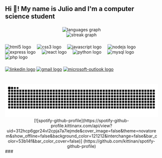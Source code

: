 <h2 align="left">Hi 👋! My name is Julio and I'm a computer science student</h2>

###

<div align="center">
  <img src="https://github-readme-stats.vercel.app/api/top-langs?username=JuniorBandeira7&locale=en&hide_title=true&layout=compact&card_width=320&langs_count=5&theme=dark&hide_border=true" height="150" alt="languages graph" /> <br>
  <img src="https://streak-stats.demolab.com?user=JuniorBandeira7&locale=en&mode=daily&theme=dark&hide_border=true&border_radius=6" height="150" alt="streak graph"  />
</div>

###

<div align="left">
  <img src="https://cdn.jsdelivr.net/gh/devicons/devicon/icons/html5/html5-original.svg" height="30" alt="html5 logo"  />
  <img width="12" />
  <img src="https://cdn.jsdelivr.net/gh/devicons/devicon/icons/css3/css3-original.svg" height="30" alt="css3 logo"  />
  <img width="12" />
  <img src="https://cdn.jsdelivr.net/gh/devicons/devicon/icons/javascript/javascript-original.svg" height="30" alt="javascript logo"  />
  <img width="12" />
  <img src="https://cdn.jsdelivr.net/gh/devicons/devicon/icons/nodejs/nodejs-original.svg" height="30" alt="nodejs logo"  />
  <img width="12" />
  <img src="https://cdn.jsdelivr.net/gh/devicons/devicon/icons/express/express-original.svg" height="30" alt="express logo"  />
  <img width="12" />
  <img src="https://cdn.jsdelivr.net/gh/devicons/devicon/icons/react/react-original.svg" height="30" alt="react logo"  />
  <img width="12" />
  <img src="https://cdn.jsdelivr.net/gh/devicons/devicon/icons/python/python-original.svg" height="30" alt="python logo"  />
  <img width="12" />
  <img src="https://cdn.jsdelivr.net/gh/devicons/devicon/icons/mysql/mysql-original.svg" height="30" alt="mysql logo"  />
  <img width="12" />
  <img src="https://cdn.jsdelivr.net/gh/devicons/devicon/icons/php/php-original.svg" height="30" alt="php logo"  />
</div>

###

<div align="left">
  <a href="https://www.linkedin.com/in/julio-bandeira-442515174/"><img src="https://img.shields.io/static/v1?message=LinkedIn&logo=linkedin&label=&color=0077B5&logoColor=white&labelColor=&style=for-the-badge" height="35" alt="linkedin logo"  /></a>
  <a href="mailto:juliobandeira77@gmail.com"><img src="https://img.shields.io/static/v1?message=Gmail&logo=gmail&label=&color=D14836&logoColor=white&labelColor=&style=for-the-badge" height="35" alt="gmail logo"  /></a>
  <a href="mailto:uliobandeirax@outlook.com"><img src="https://img.shields.io/static/v1?message=Outlook&logo=microsoft-outlook&label=&color=0078D4&logoColor=white&labelColor=&style=for-the-badge" height="35" alt="microsoft-outlook logo"  /></a>
</div>

###

<br clear="both">

<img src="https://raw.githubusercontent.com/JuniorBandeira7/JuniorBandeira7/output/snake.svg" alt="Snake animation" />

<div align="center">
  [![spotify-github-profile](https://spotify-github-profile.kittinanx.com/api/view?uid=312hcp6gpr24vl2cpja7a7iejmde&cover_image=false&theme=novatorem&show_offline=false&background_color=121212&interchange=false&bar_color=53b14f&bar_color_cover=false)]    (https://github.com/kittinan/spotify-github-profile)
</div>
###


